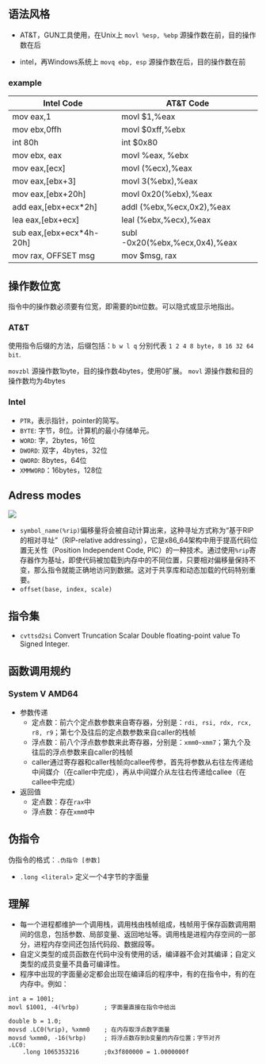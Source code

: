 ## 语法风格
- AT&T，GUN工具使用，在Unix上
`movl %esp, %ebp`
源操作数在前，目的操作数在后

- intel，再Windows系统上
`movq ebp, esp`
源操作数在后，目的操作数在前

### example

| Intel Code                   | AT&T Code                         |
| ---------------------------- | --------------------------------- |
| mov     eax,1                | movl    $1,%eax                   |
| mov     ebx,0ffh             | movl    $0xff,%ebx                |
| int     80h                  | int     $0x80                     |
| mov     ebx, eax             | movl    %eax, %ebx                |
| mov     eax,[ecx]            | movl    (%ecx),%eax               |
| mov     eax,[ebx+3]          | movl    3(%ebx),%eax              |
| mov     eax,[ebx+20h]        | movl    0x20(%ebx),%eax           |
| add     eax,[ebx+ecx*2h]     | addl    (%ebx,%ecx,0x2),%eax      |
| lea     eax,[ebx+ecx]        | leal    (%ebx,%ecx),%eax          |
| sub     eax,[ebx+ecx*4h-20h] | subl    -0x20(%ebx,%ecx,0x4),%eax |
| mov     rax, OFFSET msg      | mov     $msg, rax                 |


## 操作数位宽
指令中的操作数必须要有位宽，即需要的bit位数。可以隐式或显示地指出。
### AT&T
使用指令后缀的方法，后缀包括：`b w l q`
分别代表 `1 2 4 8 byte`，`8 16 32 64 bit`.

`movzbl` 源操作数1byte，目的操作数4bytes，使用0扩展。
`movl` 源操作数和目的操作数均为4bytes


### Intel
- `PTR`，表示指针，pointer的简写。
- `BYTE`: 字节，8位。计算机的最小存储单元。
- `WORD`: 字，2bytes，16位
- `DWORD`: 双字，4bytes，32位
- `QWORD`: 8bytes，64位
- `XMMWORD`：16bytes，128位


## Adress modes
![](Pasted%20image%2020240721224246.png)
- `symbol_name(%rip)`偏移量将会被自动计算出来，这种寻址方式称为“基于RIP的相对寻址”（RIP-relative addressing），它是x86_64架构中用于提高代码位置无关性（Position Independent Code, PIC）的一种技术。通过使用`%rip`寄存器作为基址，即使代码被加载到内存中的不同位置，只要相对偏移量保持不变，那么指令就能正确地访问到数据。这对于共享库和动态加载的代码特别重要。
- `offset(base, index, scale)`


## 指令集
- `cvttsd2si` Convert Truncation Scalar Double floating-point value To Signed Integer.
## 函数调用规约
### System V AMD64
- 参数传递
	- 定点数：前六个定点数参数来自寄存器，分别是：`rdi, rsi, rdx, rcx, r8, r9`；第七个及往后的定点数参数来自caller的栈帧
	- 浮点数：前八个浮点数参数来此寄存器，分别是：`xmm0~xmm7`；第九个及往后的浮点参数来自caller的栈帧
	- caller通过寄存器和caller栈帧向callee传参，首先将参数从右往左传递给中间媒介（在caller中完成），再从中间媒介从左往右传递给callee（在callee中完成）
- 返回值
	- 定点数：存在`rax`中
	- 浮点数：存在`xmm0`中


## 伪指令
伪指令的格式：`.伪指令 [参数]`
- `.long <literal>` 定义一个4字节的字面量


## 理解
- 每一个进程都维护一个调用栈，调用栈由栈帧组成，栈帧用于保存函数调用期间的信息，包括参数、局部变量、返回地址等。调用栈是进程内存空间的一部分，进程内存空间还包括代码段、数据段等。
- 自定义类型的成员函数在代码中没有使用的话，编译器不会对其编译；自定义类型的成员变量不具备可编译性。
- 程序中出现的字面量必定都会出现在编译后的程序中，有的在指令中，有的在内存中。例如：
```
int a = 1001;
movl $1001, -4(%rbp)       ; 字面量直接在指令中给出

double b = 1.0;
movsd .LC0(%rip), %xmm0    ; 在内存取浮点数字面量
movsd %xmm0, -16(%rbp)     ; 将浮点数存到b变量的内存位置；字节对齐
.LC0:
	.long 1065353216       ;0x3f800000 = 1.0000000f
```